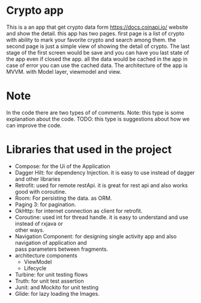 # Crypto app
This is a an app that get crypto data form https://docs.coinapi.io/ website and show the detail.
this app has two pages. first page is a list of crypto with ability to mark your favorite crypto and search among them.
the second page is just a simple view of showing the detail of crypto.
The last stage of the first screen would be save and you can have you last state of the app even if closed the app.
all the data would be cached in the app in case of error you can use the cached data.
The architecture of the app is MVVM. with Model layer, viewmodel and view.

# Note
In the code there are two types of of comments.
Note: this type is some explanation about the code.
TODO: this type is suggestions about how we can improve the code.

# Libraries that used in the project
* Compose: for the Ui of the Application
* Dagger Hilt: for dependency Injection. it is easy to use instead of dagger and other libraries
* Retrofit: used for remote restApi. it is great for rest api and also works good with coroutine.
* Room: For persisting the data. as ORM.
* Paging 3: for pagination.
* OkHttp: for internet connection as client for retrofit.
* Coroutine: used int for thread handle. it is easy to understand and use instead of rxjava or  
  other ways.
* Navigation Component: for designing single activity app and also navigation of application and  
  pass parameters between fragments.
* architecture components
    * ViewModel
    * Lifecycle
* Turbine: for unit testing flows
* Truth: for unit test assertion
* Junit: and Mockito for unit testing
* Glide: for lazy loading the Images.